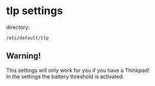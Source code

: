 # tlp settings

directory:

	/etc/default/tlp

## Warning!

This settings will only work for you if you have a Thinkpad!  
In the settings the battery threshold is activated.
